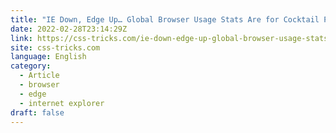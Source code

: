 ```yaml
---
title: "IE Down, Edge Up… Global Browser Usage Stats Are for Cocktail Parties and Conference Slides"
date: 2022-02-28T23:14:29Z
link: https://css-tricks.com/ie-down-edge-up-global-browser-usage-stats-are-for-cocktail-parties-and-conference-slides/?utm_medium=RSS&utm_source=news.12bit.vn
site: css-tricks.com
language: English
category:
  - Article
  - browser
  - edge
  - internet explorer
draft: false
---
```

